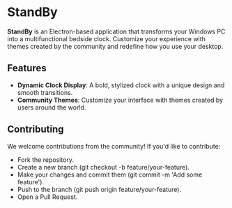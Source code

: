 # StandBy

**StandBy** is an Electron-based application that transforms your Windows PC into a multifunctional bedside clock. Customize your experience with themes created by the community and redefine how you use your desktop.

## Features

- **Dynamic Clock Display**: A bold, stylized clock with a unique design and smooth transitions.
- **Community Themes**: Customize your interface with themes created by users around the world.

## Contributing
We welcome contributions from the community! If you'd like to contribute:

- Fork the repository.
- Create a new branch (git checkout -b feature/your-feature).
- Make your changes and commit them (git commit -m 'Add some feature').
- Push to the branch (git push origin feature/your-feature).
- Open a Pull Request.
